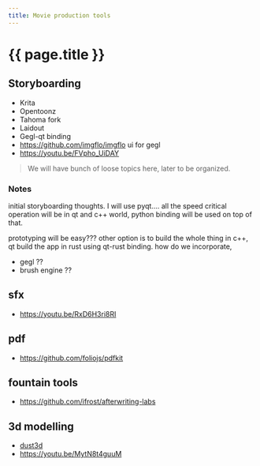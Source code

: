 ```yaml
---
title: Movie production tools
---
```


# {{ page.title }}
## Storyboarding

* Krita
* Opentoonz
* Tahoma fork
* Laidout
* Gegl-qt binding
* <https://github.com/imgflo/imgflo> ui for gegl
* <https://youtu.be/FVpho_UiDAY>

> We will have bunch of loose topics here, later to be organized.

### Notes
initial storyboarding thoughts. I will use pyqt.... all the speed critical operation will be in qt and c++ world, python binding will be used on top of that.

prototyping will be easy???
other option is to build the whole thing in c++, qt
build the app in rust using qt-rust binding.
how do we incorporate,
- gegl ?? 
- brush engine ??

## sfx
* <https://youtu.be/RxD6H3ri8RI>

## pdf
* <https://github.com/foliojs/pdfkit>

## fountain tools
* <https://github.com/ifrost/afterwriting-labs>

## 3d modelling
* [dust3d](https://dust3d.org/)
* <https://youtu.be/MytN8t4guuM>